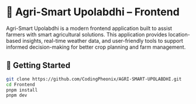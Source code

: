 # 🌱 Agri-Smart Upolabdhi – Frontend

Agri-Smart Upolabdhi is a modern frontend application built to assist farmers with smart agricultural solutions. This application provides location-based insights, real-time weather data, and user-friendly tools to support informed decision-making for better crop planning and farm management.

## 🚀 Getting Started

```bash
git clone https://github.com/CodingPheonix/AGRI-SMART-UPOLABDHI.git
cd Frontend
pnpm install
pnpm dev

